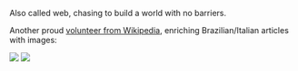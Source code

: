 Also called web, chasing to build a world with no barriers.

Another proud [volunteer from Wikipedia](https://commons.wikimedia.org/wiki/User:Webysther), enriching Brazilian/Italian articles with images:

[![](https://upload.wikimedia.org/wikipedia/commons/thumb/f/fc/Webysther_20170619072151_-_Pedra_do_ba%C3%BA_e_a_direita_Vale_do_Paiol_Grande.jpg/1280px-Webysther_20170619072151_-_Pedra_do_ba%C3%BA_e_a_direita_Vale_do_Paiol_Grande.jpg)](https://commons.wikimedia.org/wiki/File:Webysther_20170619072151_-_Pedra_do_ba%C3%BA_e_a_direita_Vale_do_Paiol_Grande.jpg)
[![](https://upload.wikimedia.org/wikipedia/commons/thumb/4/43/Webysther_20190304151621_-_Parque_da_Independ%C3%AAncia.jpg/1280px-Webysther_20190304151621_-_Parque_da_Independ%C3%AAncia.jpg)](https://commons.wikimedia.org/wiki/File:Webysther_20190304151621_-_Parque_da_Independ%C3%AAncia.jpg)
